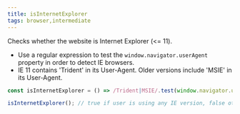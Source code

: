 ```yaml
---
title: isInternetExplorer
tags: browser,intermediate
---
```


Checks whether the website is Internet Explorer (<= 11).

- Use a regular expression to test the `window.navigator.userAgent` property in order to detect IE browsers.
- IE 11 contains 'Trident' in its User-Agent. Older versions include 'MSIE' in its User-Agent.

```js
const isInternetExplorer = () => /Trident|MSIE/.test(window.navigator.userAgent);
```

```js
isInternetExplorer(); // true if user is using any IE version, false otherwise
```
